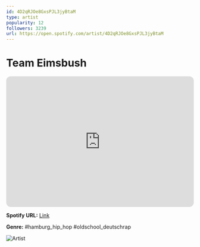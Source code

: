 ```yaml
---
id: 4D2qRJOe8GxsPJL3jyBtaM
type: artist
popularity: 12
followers: 3239
url: https://open.spotify.com/artist/4D2qRJOe8GxsPJL3jyBtaM
---
```

# Team Eimsbush

<iframe style="border-radius:12px" src="https://open.spotify.com/embed/artist/4D2qRJOe8GxsPJL3jyBtaM" width="100%" height="352" frameBorder="0" allowfullscreen="" allow="autoplay; clipboard-write; encrypted-media; fullscreen; picture-in-picture" loading="lazy"></iframe>

**Spotify URL:** [Link](https://open.spotify.com/artist/4D2qRJOe8GxsPJL3jyBtaM)

**Genre:**  #hamburg_hip_hop #oldschool_deutschrap

![Artist](https://i.scdn.co/image/ab67616d0000b2732cf5bc136daf6f7d3782aeb1)

